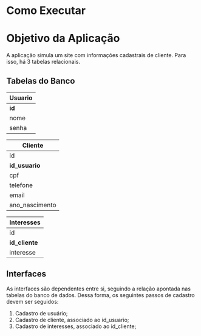# Como Executar

# Objetivo da Aplicação

A aplicação simula um site com informações cadastrais de cliente. Para isso, há 3 tabelas relacionais.

## Tabelas do Banco

| Usuario      |
|--------------|
| **id**       |
| nome         |
| senha        |

| Cliente           |
|-------------------|
| id                |
| **id_usuario**    |
| cpf               |
| telefone          |
| email             |
| ano_nascimento    |

| Interesses        |
|-------------------|
| id                |
| **id_cliente**    |
| interesse         |

## Interfaces

As interfaces são dependentes entre si, seguindo a relação apontada nas tabelas do banco de dados. Dessa forma, os seguintes passos de cadastro devem ser seguidos:

1) Cadastro de usuário;
2) Cadastro de cliente, associado ao id_usuario;
3) Cadastro de interesses, associado ao id_cliente;
